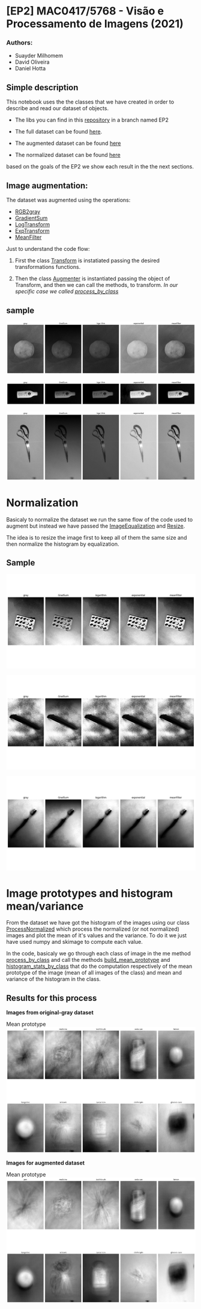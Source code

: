 # [EP2] MAC0417/5768 - Visão e Processamento de Imagens (2021)

### Authors:
 - Suayder Milhomem
 - David Oliveira
 - Daniel Hotta


## Simple description

This notebook uses the the classes that we have created in order to describe and read our dataset of objects.

- The libs you can find in this [repository](https://github.com/suayder/computer_vision_eps_usp.git) in a branch named EP2

- The full dataset can be found [here](https://drive.google.com/drive/folders/1GJD9P-zUVVOHRNSenVLbm_XS1joCXYm-?usp=sharing).

- The augmented dataset can be found [here](https://drive.google.com/drive/folders/12VkujKaxqRLSw0WmiearpAcSVmWcGUaL?usp=sharing)

- The normalized dataset can be found [here](https://drive.google.com/drive/folders/1GiaHAkYCSkgVvktgkbBAYJIR9ETHqxpw?usp=sharing)

based on the goals of the EP2 we show each result in the the next sections.

## Image augmentation:

The dataset was augmented using the operations:

- [RGB2gray](https://github.com/suayder/computer_vision_eps_usp/blob/6bb0e46e5ddc7db17ac501f61fcb1701e96ad4a4/src/transform/img_transformers.py#L15)
- [GradientSum](https://github.com/suayder/computer_vision_eps_usp/blob/6bb0e46e5ddc7db17ac501f61fcb1701e96ad4a4/src/transform/img_transformers.py#L24)
- [LogTransform](https://github.com/suayder/computer_vision_eps_usp/blob/6bb0e46e5ddc7db17ac501f61fcb1701e96ad4a4/src/transform/img_transformers.py#L66)
- [ExpTransform](https://github.com/suayder/computer_vision_eps_usp/blob/6bb0e46e5ddc7db17ac501f61fcb1701e96ad4a4/src/transform/img_transformers.py#L87)
- [MeanFilter](https://github.com/suayder/computer_vision_eps_usp/blob/6bb0e46e5ddc7db17ac501f61fcb1701e96ad4a4/src/transform/img_transformers.py#L109)

Just to understand the code flow:

1. First the class [Transform](https://github.com/suayder/computer_vision_eps_usp/blob/6bb0e46e5ddc7db17ac501f61fcb1701e96ad4a4/src/augmenter.py#L10) is instatiated passing the desired transformations functions.

2. Then the class [Augmenter](https://github.com/suayder/computer_vision_eps_usp/blob/6bb0e46e5ddc7db17ac501f61fcb1701e96ad4a4/src/augmenter.py#L45) is instantiated passing the object of Transform, and then we can call the methods, to transform. *In our specific case we called [process_by_class](https://github.com/suayder/computer_vision_eps_usp/blob/6bb0e46e5ddc7db17ac501f61fcb1701e96ad4a4/src/augmenter.py#L146)*


## sample

![](images/augmented1.png)

![](images/augmented2.png)

![](images/augmented3.png)


# Normalization

Basicaly to normalize the dataset we run the same flow of the code used to augment but instead we have passed the [ImageEqualization](https://github.com/suayder/computer_vision_eps_usp/blob/361f487da8dce0d0447aded7adb57baeafbf84d4/src/transform/img_transformers.py#L157) and [Resize](https://github.com/suayder/computer_vision_eps_usp/blob/361f487da8dce0d0447aded7adb57baeafbf84d4/src/transform/img_transformers.py#L170).

The idea is to resize the image first to keep all of them the same size and then normalize the histogram by equalization.

## Sample

![](images/normalized1.png)

![](images/normalized2.png)

![](images/normalized3.png)


# Image prototypes and histogram mean/variance

From the dataset we have got the histogram of the images using our class [ProcessNormalized](https://github.com/suayder/computer_vision_eps_usp/blob/d902bf9fddb770d24f6c38995e9cebda4b7f0666/src/normalize.py#L60) which process the normalized (or not normalized) images and plot the mean of it's values and the variance. To do it we just have used numpy and skimage to compute each value.

In the code, basicaly we go through each class of image in the me method [process_by_class](https://github.com/suayder/computer_vision_eps_usp/blob/d902bf9fddb770d24f6c38995e9cebda4b7f0666/src/normalize.py#L87) and call the methods [build_mean_prototype](https://github.com/suayder/computer_vision_eps_usp/blob/d902bf9fddb770d24f6c38995e9cebda4b7f0666/src/normalize.py#L73) and [histogram_stats_by_class](https://github.com/suayder/computer_vision_eps_usp/blob/d902bf9fddb770d24f6c38995e9cebda4b7f0666/src/normalize.py#L151) that do the computation respectively of the mean prototype of the image (mean of all images of the class) and mean and variance of the histogram in the class.

## Results for this process

**Images from original-gray dataset**

Mean prototype
![Images from original dataset](images/graydataset_prot.png)


**Images for augmented dataset**


Mean prototype
![Mean prototype](images/augmdataset_prot.png)